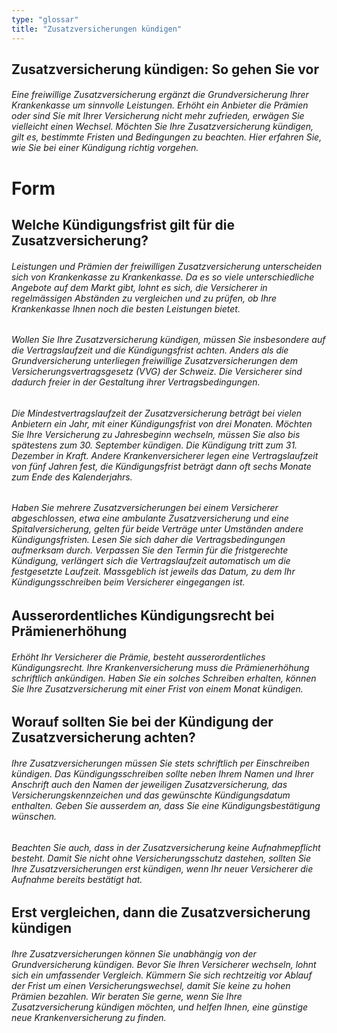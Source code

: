 ```yaml
---
type: "glossar"
title: "Zusatzversicherungen kündigen"
---
```


## Zusatzversicherung kündigen: So gehen Sie vor

###### Eine freiwillige Zusatzversicherung ergänzt die Grundversicherung Ihrer Krankenkasse um sinnvolle Leistungen. Erhöht ein Anbieter die Prämien oder sind Sie mit Ihrer Versicherung nicht mehr zufrieden, erwägen Sie vielleicht einen Wechsel. Möchten Sie Ihre Zusatzversicherung kündigen, gilt es, bestimmte Fristen und Bedingungen zu beachten. Hier erfahren Sie, wie Sie bei einer Kündigung richtig vorgehen.

# Form

## Welche Kündigungsfrist gilt für die Zusatzversicherung?

###### Leistungen und Prämien der freiwilligen Zusatzversicherung unterscheiden sich von Krankenkasse zu Krankenkasse. Da es so viele unterschiedliche Angebote auf dem Markt gibt, lohnt es sich, die Versicherer in regelmässigen Abständen zu vergleichen und zu prüfen, ob Ihre Krankenkasse Ihnen noch die besten Leistungen bietet.

###### Wollen Sie Ihre Zusatzversicherung kündigen, müssen Sie insbesondere auf die Vertragslaufzeit und die Kündigungsfrist achten. Anders als die Grundversicherung unterliegen freiwillige Zusatzversicherungen dem Versicherungsvertragsgesetz (VVG) der Schweiz. Die Versicherer sind dadurch freier in der Gestaltung ihrer Vertragsbedingungen.

###### Die Mindestvertragslaufzeit der Zusatzversicherung beträgt bei vielen Anbietern ein Jahr, mit einer Kündigungsfrist von drei Monaten. Möchten Sie Ihre Versicherung zu Jahresbeginn wechseln, müssen Sie also bis spätestens zum 30. September kündigen. Die Kündigung tritt zum 31. Dezember in Kraft. Andere Krankenversicherer legen eine Vertragslaufzeit von fünf Jahren fest, die Kündigungsfrist beträgt dann oft sechs Monate zum Ende des Kalenderjahrs.

###### Haben Sie mehrere Zusatzversicherungen bei einem Versicherer abgeschlossen, etwa eine ambulante Zusatzversicherung und eine Spitalversicherung, gelten für beide Verträge unter Umständen andere Kündigungsfristen. Lesen Sie sich daher die Vertragsbedingungen aufmerksam durch. Verpassen Sie den Termin für die fristgerechte Kündigung, verlängert sich die Vertragslaufzeit automatisch um die festgesetzte Laufzeit. Massgeblich ist jeweils das Datum, zu dem Ihr Kündigungsschreiben beim Versicherer eingegangen ist.

## Ausserordentliches Kündigungsrecht bei Prämienerhöhung

###### Erhöht Ihr Versicherer die Prämie, besteht ausserordentliches Kündigungsrecht. Ihre Krankenversicherung muss die Prämienerhöhung schriftlich ankündigen. Haben Sie ein solches Schreiben erhalten, können Sie Ihre Zusatzversicherung mit einer Frist von einem Monat kündigen.

## Worauf sollten Sie bei der Kündigung der Zusatzversicherung achten?

###### Ihre Zusatzversicherungen müssen Sie stets schriftlich per Einschreiben kündigen. Das Kündigungsschreiben sollte neben Ihrem Namen und Ihrer Anschrift auch den Namen der jeweiligen Zusatzversicherung, das Versicherungskennzeichen und das gewünschte Kündigungsdatum enthalten. Geben Sie ausserdem an, dass Sie eine Kündigungsbestätigung wünschen.

###### Beachten Sie auch, dass in der Zusatzversicherung keine Aufnahmepflicht besteht. Damit Sie nicht ohne Versicherungsschutz dastehen, sollten Sie Ihre Zusatzversicherungen erst kündigen, wenn Ihr neuer Versicherer die Aufnahme bereits bestätigt hat.

## Erst vergleichen, dann die Zusatzversicherung kündigen  

###### Ihre Zusatzversicherungen können Sie unabhängig von der Grundversicherung kündigen. Bevor Sie Ihren Versicherer wechseln, lohnt sich ein umfassender Vergleich. Kümmern Sie sich rechtzeitig vor Ablauf der Frist um einen Versicherungswechsel, damit Sie keine zu hohen Prämien bezahlen. Wir beraten Sie gerne, wenn Sie Ihre Zusatzversicherung kündigen möchten, und helfen Ihnen, eine günstige neue Krankenversicherung zu finden.
